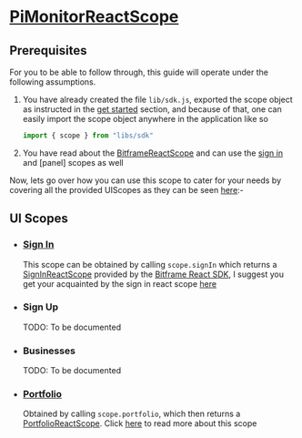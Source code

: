 # [PiMonitorReactScope](../../../../pi-monitor/pi-monitor-sdk/client/react/src/main/kotlin/pimonitor/PiMonitorReactScope.kt)

## Prerequisites

For you to be able to follow through, this guide will operate under the following assumptions.

1. You have already created the file `lib/sdk.js`, exported the scope object as instructed in the [get started](./ReadMe.md) section, and because of that, one can easily import the scope object
   anywhere in the application like so

    ```typescript
    import { scope } from "libs/sdk"
    ```
1. You have read about the [BitframeReactScope](../../../bitframe/sdk/react/00-BitframeReactScope.md) and can use the [sign in](../../../bitframe/sdk/react/01-SignInReactScope.md) and [panel] scopes
   as well

Now, lets go over how you can use this scope to cater for your needs by covering all the provided UIScopes as they can be
seen [here](../../../../pi-monitor/pi-monitor-sdk/client/react/src/main/kotlin/pimonitor/PiMonitorReactScope.kt):-

## UI Scopes

- ### [Sign In](../../../bitframe/sdk/react/01-SignInReactScope.md)
  This scope can be obtained by calling `scope.signIn` which returns a [SignInReactScope](../../../bitframe/sdk/react/01-SignInReactScope.md) provided by
  the [Bitframe React SDK](../../../bitframe/sdk/ReadMe.md), I suggest you get your acquainted by the sign in react scope [here](../../../bitframe/sdk/react/01-SignInReactScope.md)

- ### Sign Up
  TODO: To be documented

- ### Businesses
  TODO: To be documented

- ### [Portfolio](./04-PortfolioReactScope.md)
  Obtained by calling `scope.portfolio`, which then returns a [PortfolioReactScope](../../../../pi-monitor/pi-monitor-sdk/client/react/src/main/kotlin/pimonitor/portfolio/PortfolioReactScope.kt).
  Click [here](./04-PortfolioReactScope.md) to read more about this scope 
  